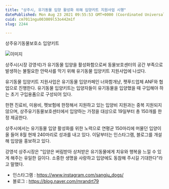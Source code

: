 ```yaml
---
title: "상주시, 유기동물 입양 활성화 위해 입양키트 지원사업 시행"
datePublished: Mon Aug 23 2021 09:55:53 GMT+0000 (Coordinated Universal Time)
cuid: cm7011ngu003009l53o442m1f
slug: 2244

---
```



상주유기동물보호소 입양키트

![이미지](https://cdn.hashnode.com/res/hashnode/image/upload/v1739250841427/3f4d2d56-5830-4efa-af9e-6c59a4cf31b3.png)

상주시(시장 강영석)가 유기동물 입양을 활성화함으로써 동물보호센터의 공간 부족으로 발생하는 불필요한 안락사를 막기 위해 유기동물 입양키트 지원사업에 나섰다.

유기동물 입양키트 지원사업은 유기동물 입양카페인 너와함개냥, 펫푸드업체 ANF와 협업으로 진행한다. 유기동물 입양키트는 입양자들이 유기동물을 입양했을 때 구입해야 하는 초기 구입용품으로 구성되어 있다.

한편 진료비, 미용비, 펫보험에 한정해서 지원하고 있는 입양비 지원과는 중복 지원되지 않으며, 상주유기동물보호센터에서 입양하는 가정을 대상으로 19일부터 총 150개를 한정 제공한다.

상주시에서는 유기동물 입양 활성화를 위한 노력으로 연평균 150마리에 머물던 입양이 올 들어 8월 현재 240마리로 성과를 내고 있다. 이달부터는 인스타그램, 블로그를 개설해 입양을 홍보하고 있다.

강영석 상주시장은 "입양은 버림받아 상처받은 유기동물에게 치유와 행복을 느낄 수 있게 해주는 유일한 길이다. 소중한 생명을 사랑하고 입양에도 동참해 주시길 기대한다"라고 말했다.

- 인스타그램 : https://www.instagram.com/sangju_dogs/
- 블로그 : https://blog.naver.com/mrandrt79